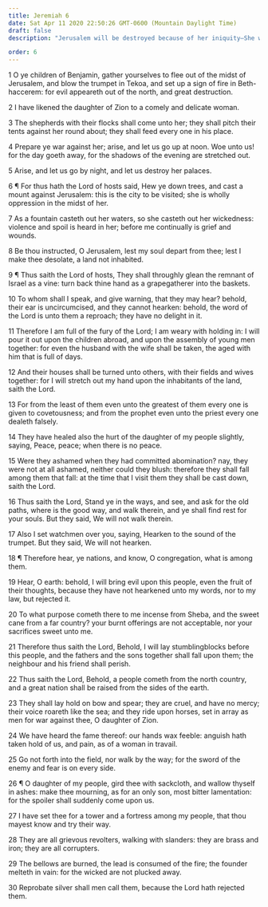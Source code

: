 ```yaml
---
title: Jeremiah 6
date: Sat Apr 11 2020 22:50:26 GMT-0600 (Mountain Daylight Time)
draft: false
description: "Jerusalem will be destroyed because of her iniquity—She will be overrun by a great and cruel nation."

order: 6
---
```

    
1 O ye children of Benjamin, gather yourselves to flee out of the midst of Jerusalem, and blow the trumpet in Tekoa, and set up a sign of fire in Beth-haccerem: for evil appeareth out of the north, and great destruction.

2 I have likened the daughter of Zion to a comely and delicate woman.

3 The shepherds with their flocks shall come unto her; they shall pitch their tents against her round about; they shall feed every one in his place.

4 Prepare ye war against her; arise, and let us go up at noon. Woe unto us! for the day goeth away, for the shadows of the evening are stretched out.

5 Arise, and let us go by night, and let us destroy her palaces.

6 ¶ For thus hath the Lord of hosts said, Hew ye down trees, and cast a mount against Jerusalem: this is the city to be visited; she is wholly oppression in the midst of her.

7 As a fountain casteth out her waters, so she casteth out her wickedness: violence and spoil is heard in her; before me continually is grief and wounds.

8 Be thou instructed, O Jerusalem, lest my soul depart from thee; lest I make thee desolate, a land not inhabited.

9 ¶ Thus saith the Lord of hosts, They shall throughly glean the remnant of Israel as a vine: turn back thine hand as a grapegatherer into the baskets.

10 To whom shall I speak, and give warning, that they may hear? behold, their ear is uncircumcised, and they cannot hearken: behold, the word of the Lord is unto them a reproach; they have no delight in it.

11 Therefore I am full of the fury of the Lord; I am weary with holding in: I will pour it out upon the children abroad, and upon the assembly of young men together: for even the husband with the wife shall be taken, the aged with him that is full of days.

12 And their houses shall be turned unto others, with their fields and wives together: for I will stretch out my hand upon the inhabitants of the land, saith the Lord.

13 For from the least of them even unto the greatest of them every one is given to covetousness; and from the prophet even unto the priest every one dealeth falsely.

14 They have healed also the hurt of the daughter of my people slightly, saying, Peace, peace; when there is no peace.

15 Were they ashamed when they had committed abomination? nay, they were not at all ashamed, neither could they blush: therefore they shall fall among them that fall: at the time that I visit them they shall be cast down, saith the Lord.

16 Thus saith the Lord, Stand ye in the ways, and see, and ask for the old paths, where is the good way, and walk therein, and ye shall find rest for your souls. But they said, We will not walk therein.

17 Also I set watchmen over you, saying, Hearken to the sound of the trumpet. But they said, We will not hearken.

18 ¶ Therefore hear, ye nations, and know, O congregation, what is among them.

19 Hear, O earth: behold, I will bring evil upon this people, even the fruit of their thoughts, because they have not hearkened unto my words, nor to my law, but rejected it.

20 To what purpose cometh there to me incense from Sheba, and the sweet cane from a far country? your burnt offerings are not acceptable, nor your sacrifices sweet unto me.

21 Therefore thus saith the Lord, Behold, I will lay stumblingblocks before this people, and the fathers and the sons together shall fall upon them; the neighbour and his friend shall perish.

22 Thus saith the Lord, Behold, a people cometh from the north country, and a great nation shall be raised from the sides of the earth.

23 They shall lay hold on bow and spear; they are cruel, and have no mercy; their voice roareth like the sea; and they ride upon horses, set in array as men for war against thee, O daughter of Zion.

24 We have heard the fame thereof: our hands wax feeble: anguish hath taken hold of us, and pain, as of a woman in travail.

25 Go not forth into the field, nor walk by the way; for the sword of the enemy and fear is on every side.

26 ¶ O daughter of my people, gird thee with sackcloth, and wallow thyself in ashes: make thee mourning, as for an only son, most bitter lamentation: for the spoiler shall suddenly come upon us.

27 I have set thee for a tower and a fortress among my people, that thou mayest know and try their way.

28 They are all grievous revolters, walking with slanders: they are brass and iron; they are all corrupters.

29 The bellows are burned, the lead is consumed of the fire; the founder melteth in vain: for the wicked are not plucked away.

30 Reprobate silver shall men call them, because the Lord hath rejected them.
